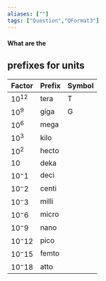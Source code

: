 ```yaml
---
aliases: [""]
tags: ["Question","QFormat3"]
---
```


#### What are the
## prefixes for units

| Factor   | Prefix | Symbol |
| -------- | ------ | ------ |
| $10^12$  | tera   | T       |
| $10^9$   | giga   | G       |
| $10^6$   | mega   |        |
| $10^3$   | kilo   |        |
| $10^2$   | hecto  |        |
| $10$     | deka   |        |
| $10^-1$  | deci   |        |
| $10^-2$  | centi  |        |
| $10^-3$  | milli  |        |
| $10^-6$  | micro  |        |
| $10^-9$  | nano   |        |
| $10^-12$ | pico   |        |
| $10^-15$ | femto  |        |
| $10^-18$ | atto   |        |

